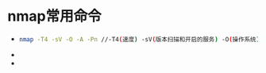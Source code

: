 # nmap常用命令

- ```bash
  nmap -T4 -sV -O -A -Pn //-T4(速度) -sV(版本扫描和开启的服务) -O(操作系统) -p（所有端口）-Pn     将所有主机视为在在线，跳过主机发现
  ```

- 

- 